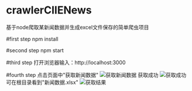 # crawlerCIIENews
基于node爬取某新闻数据并生成excel文件保存的简单爬虫项目

#first step
npm install

#second step
npm start

#third step
打开浏览器输入：http://localhost:3000

#fourth step
点击页面中"获取新闻数据"
![获取新闻数据](https://github.com/ywAscend/ImagesStore/blob/master/README-IMAGE/getNews.png)
获取成功
![获取成功](https://github.com/ywAscend/ImagesStore/blob/master/README-IMAGE/getNewsSuccess.png)
可在根目录看到"新闻数据.xlsx"
![获取结果](https://github.com/ywAscend/ImagesStore/blob/master/README-IMAGE/getNewsResult.png)

